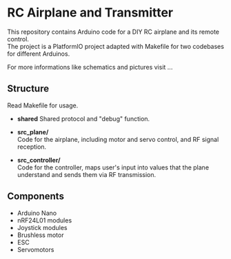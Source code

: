 # RC Airplane and Transmitter
This repository contains Arduino code for a DIY RC airplane and its remote control.  
The project is a PlatformIO project adapted with Makefile for two codebases for different Arduinos.

For more informations like schematics and pictures visit ...

## Structure
Read Makefile for usage.

- **shared**
  Shared protocol and "debug" function.

- **src_plane/**  
  Code for the airplane, including motor and servo control, and RF signal reception.

- **src_controller/**  
  Code for the controller, maps user's input into values that the plane understand and sends them via RF transmission.

## Components
- Arduino Nano
- nRF24L01 modules 
- Joystick modules
- Brushless motor
- ESC
- Servomotors
